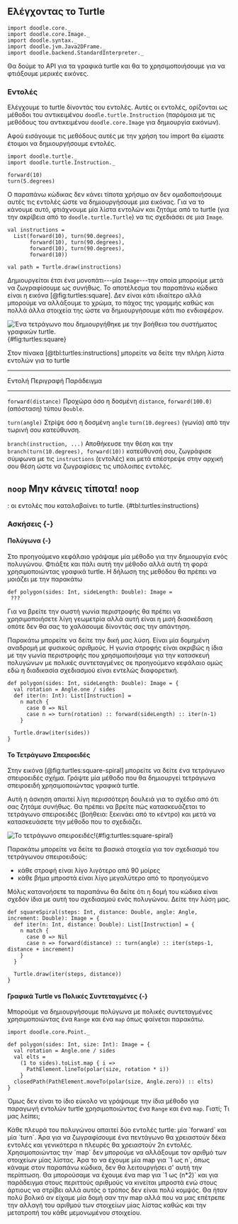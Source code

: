 ## Ελέγχοντας το Turtle

```tut:invisible
import doodle.core._
import doodle.core.Image._
import doodle.syntax._
import doodle.jvm.Java2DFrame._
import doodle.backend.StandardInterpreter._
```

Θα δούμε το API για τα γραφικά turtle και θα το χρησιμοποιήσουμε για να φτιάξουμε μερικές εικόνες.


### Εντολές

Ελέγχουμε το turtle δίνοντάς του εντολές.
Αυτές οι εντολές, ορίζονται ως μέθοδοι του αντικειμένου `doodle.turtle.Instruction` (παρόμοια με τις μεθόδους του αντικειμένου `doodle.core.Image` για δημιουργία εικόνων).

Αφού εισάγουμε τις μεθόδους αυτές με την χρήση του import θα είμαστε έτοιμοι να δημιουργήσουμε εντολές.

```tut:silent:book
import doodle.turtle._
import doodle.turtle.Instruction._
```
```tut:book
forward(10)
turn(5.degrees)
```

Ο παραπάνω κώδικας δεν κάνει τίποτα χρήσιμο αν δεν ομαδοποιήσουμε αυτές τις εντολές ώστε να δημιουργήσουμε μια εικόνας.
Για να το κάνουμε αυτό, φτιάχνουμε μία λίστα εντολών και ζητάμε από το turtle (για την ακρίβεια από το `doodle.turtle.Turtle`) να τις σχεδιάσει σε μια `Image`.

```tut:silent:book
val instructions = 
  List(forward(10), turn(90.degrees), 
       forward(10), turn(90.degrees), 
       forward(10), turn(90.degrees), 
       forward(10))

val path = Turtle.draw(instructions)
```

Δημιουργείται έτσι ένα μονοπάτι---μία `Image`---την οποία μπορούμε μετά να ζωγραφίσουμε ως συνήθως.
Το αποτέλεσμα του παραπάνω κώδικα είναι η εικόνα [@fig:turtles:square].
Δεν είναι κάτι ιδιαίτερο αλλά μπορούμε να αλλάξουμε το χρώμα, το πάχος της γραμμής καθώς και πολλά άλλα στοιχεία της ώστε να δημιουργήσουμε κάτι πιο ενδιαφέρον.

![Ένα τετράγωνο που δημιουργήθηκε με την βοήθεια του συστήματος γραφικών turtle.](src/pages/turtles/square.pdf+svg){#fig:turtles:square}

Στον πίνακα [@tbl:turtles:instructions] μπορείτε να δείτε την πλήρη λίστα εντολών για το turtle

------------------------------------------------------------------------------------------------
Εντολή                     Περιγραφή                            Παράδειγμα
-------------------------- ------------------------------------ --------------------------------
`forward(distance)`        Προχώρα όσο η δοσμένη `distance`,     `forward(100.0)`
                           (απόσταση) τύπου `Double`.

`turn(angle)`              Στρίψε όσο η δοσμένη `angle`          `turn(10.degrees)`
                           (γωνία) από την
                           τωρινή σου κατεύθυνση.

`branch(instruction, ...)` Αποθήκευσε την θέση και την            `branch(turn(10.degrees), forward(10))`
                           κατεύθυνσή σου, ζωγράφισε σύμφωνα
                           με τις `instructions` (εντολές) και
                           μετά επέστρεψε στην αρχική σου θέση
                           ώστε να ζωγραφίσεις τις υπόλοιπες
                           εντολές.
                                  
`noop`                     Μην κάνεις τίποτα!                          `noop`
------------------------------------------------------------------------------------------------

: οι εντολές που καταλαβαίνει το turtle. {#tbl:turtles:instructions}

### Ασκήσεις {-}

#### Πολύγωνα {-}

Στο προηγούμενο κεφάλαιο γράψαμε μία μέθοδο για την δημιουργία ενός πολυγώνου. Φτιάξτε και πάλι αυτή την μέθοδο αλλά αυτή τη φορά χρησιμοποιώντας γραφικά turtle. Η δήλωση της μεθόδου θα πρέπει να μοιάζει με την παρακάτω

```tut:silent:book
def polygon(sides: Int, sideLength: Double): Image =
 ???
```

Για να βρείτε την σωστή γωνία περιστροφής θα πρέπει να χρησιμοποιήσετε λίγη γεωμετρία αλλά αυτή είναι η μισή διασκέδαση οπότε δεν θα σας το χαλάσουμε δίνοντάς σας την απάντηση.

<div class="solution">
Παρακάτω μπορείτε να δείτε την δική μας λύση. Είναι μία δομημένη αναδρομή με φυσικούς αριθμούς. Η γωνία στροφής είναι ακριβώς η ίδια με την γωνία περιστροφής που χρησιμοποιήσαμε για την κατασκευή πολυγώνων με πολικές συντεταγμένες σε προηγούμενο κεφάλαιο ομώς εδώ η διαδικασία σχεδιασμού είναι εντελώς διαφορετική.

```tut:silent:book
def polygon(sides: Int, sideLength: Double): Image = {
  val rotation = Angle.one / sides
  def iter(n: Int): List[Instruction] =
    n match {
      case 0 => Nil
      case n => turn(rotation) :: forward(sideLength) :: iter(n-1)
    }

  Turtle.draw(iter(sides))
}
```
</div>


#### Το Τετράγωνο Σπειροειδές

Στην εικόνα [@fig:turtles:square-spiral] μπορείτε να δείτε ένα τετράγωνο σπειροειδές σχήμα. Γράψτε μία μέθοδο που θα δημιουργεί τετράγωνα σπειροειδή χρησιμοποιώντας γραφικά turtle.

Αυτή η άσκηση απαιτεί λίγη περισσότερη δουλειά για το σχέδιο από ότι σας ζητάμε συνήθως. Θα πρέπει να βρείτε πώς κατασκευάζεται το τετράγωνο σπειροειδές (βοήθεια: ξεκινάει από το κέντρο) και μετά να κατασκευάσετε την μέθοδο που το σχεδιάζει.

![Το τετράγωνο σπειροειδές!](src/pages/turtles/square-spiral.pdf+svg){#fig:turtles:square-spiral}

<div class="solution">
Παρακάτω μπορείτε να δείτε τα βασικά στοιχεία για τον σχεδιασμό του τετράγωνου σπειροειδούς:

- κάθε στροφή είναι λίγο λιγότερο από 90 μοίρες
- κάθε βήμα μπροστά είναι λίγο μεγαλύτερο από το προηγούμενο

Μόλις κατανοήσετε τα παραπάνω θα δείτε ότι η δομή του κώδικα είναι σχεδόν ίδια με αυτή του σχεδιασμού ενός πολυγώνου. Δείτε την λύση μας.

```tut:book
def squareSpiral(steps: Int, distance: Double, angle: Angle, increment: Double): Image = {
  def iter(n: Int, distance: Double): List[Instruction] = {
    n match {
      case 0 => Nil
      case n => forward(distance) :: turn(angle) :: iter(steps-1, distance + increment)
    }
  }

  Turtle.draw(iter(steps, distance))
}
```
</div>

#### Γραφικά Turtle vs Πολικές Συντεταγμένες {-}

Μπορούμε να δημιουργήσουμε πολύγωνα με πολικές συντεταγμένες χρησιμοποιώντας ένα `Range` και ένα `map` όπως φαίνεται παρακάτω.

```tut:silent:book
import doodle.core.Point._

def polygon(sides: Int, size: Int): Image = {
  val rotation = Angle.one / sides
  val elts =
    (1 to sides).toList.map { i =>
      PathElement.lineTo(polar(size, rotation * i))
    }
  closedPath(PathElement.moveTo(polar(size, Angle.zero)) :: elts)
}
```

Όμως δεν είναι το ίδιο εύκολο να γράψουμε την ίδια μέθοδο για παραγωγή εντολών turtle χρησιμοποιώντας ένα `Range` και ένα `map`. Γιατί; Τι μας λείπει;

<div class="solution">
Κάθε πλευρά του πολυγώνου απαιτεί δύο εντολές turtle: μία `forward` και μία `turn`. Άρα για να ζωγραφίσουμε ένα πεντάγωνο θα χρειαστούν δέκα εντολές και γενικότερα n πλευρές θα χρειαστούν 2n εντολές.
Χρησιμοποιώντας την `map` δεν μπορούμε να αλλάξουμε τον αριθμό των στοιχείων μίας λίστας. Άρα το να έχουμε μία map για `1 ως n`, όπως κάναμε στον παραπάνω κώδικα, δεν θα λειτουργήσει σ' αυτή την περίπτωση. Θα μπορούσαμε να έχουμε ένα map για `1 ως (n*2)` και για παράδειγμα στους περιττούς αριθμούς να κινείται μπροστά ενώ στους άρτιους να στρίβει αλλά αυτός ο τρόπος δεν είναι πολύ κομψός. Θα ήταν πολύ βολικό αν είχαμε μία δομή σαν την map αλλά που να μας επέτρεπε την αλλαγή του αριθμού των στοιχείων μίας λίστας καθώς και την μετατροπή του κάθε μεμονωμένου στοιχείου.
</div>
